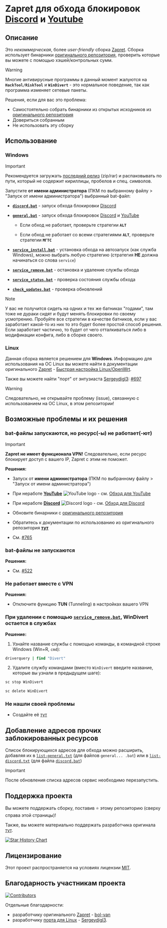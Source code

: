 # Zapret для обхода блокировок [Discord](https://discord.com) и [Youtube](https://youtube.com)

## Описание

Это *некоммерческая*, более *user-friendly* сборка [Zapret](https://github.com/bol-van/zapret). Сборка использует бинарники [оригинального репозитория](https://github.com/bol-van/zapret), проверить которые вы можете с помощью хэшей/контрольных сумм.

> [!WARNING]
> Многие антивирусные программы в данный момент жалуются на **`HackTool/RiskTool`** и **`WinDivert`** - это нормальное поведение, так как программа изменяет сетевые пакеты.
>
> Решения, если для вас это проблема:
>
> - Самостоятельно собрать бинарники из открытых исходников из [оригинального репозитория](https://github.com/bol-van/zapret)
> - Довериться собранным
> - Не использовать эту сборку

## Использование

### Windows

> [!IMPORTANT]
> Рекомендуется загружать [последний релиз](https://github.com/Flowseal/zapret-discord-youtube/releases/latest) (zip/rar)
> и распаковывать по пути, который не содержит кириллицы, пробелов и спец. символов.

Запустите **от имени администратора** (ПКМ по выбранному файлу > "Запуск от имени администратора") выбранный bat-файл:

- [**`discord.bat`**](./discord.bat) - запуск обхода блокировки [Discord](https://discord.com/)

- [**`general.bat`**](./general.bat) - запуск обхода блокировок [Discord](https://discord.com/) и [YouTube](https://youtube.com/)

  * Если обход не работает, проверьте стратегии **`ALT`**

  * Если обход не работает со всеми стратегиямм **`ALT`**, проверьте стратегии **`МГТС`**

- [**`service_install.bat`**](./service_install.bat) - установка обхода на автозапуск (как служба Windows), можно выбрать любую стратегию (стратегия **НЕ** должна начинаться со слова `service`)

- [**`service_remove.bat`**](./service_remove.bat) - остановка и удаление службы обхода

- [**`service_status.bat`**](./service_status.bat) - проверка состояния службы обхода

- [**`check_updates.bat`**](./check_updates.bat) - проверка обновлений

> [!NOTE]  
> У вас не получится сидеть на одних и тех же батниках "годами", там тоже не дураки сидят и будут менять блокировки по своему усмотрению. Пробуйте все стратегии в качестве батников, если у вас заработает какой-то из них то это будет более простой способ решения. Если заработает частично, то будет от чего отталкиваться либо в модификации конфига, либо в сборке своего.

### Linux

Данная сборка является решением для **Windows**. Информацию для использования на ОС Linux вы можете найти в документации оригинального [Zapret](https://github.com/bol-van/zapret) - [Быстрая настройка Linux/OpenWrt](https://github.com/bol-van/zapret/blob/master/docs/quick_start.md).

Также вы можете найти "порт" от энтузиаста [Sergeydigl3](https://github.com/Sergeydigl3): [#697](https://github.com/Flowseal/zapret-discord-youtube/issues/697)

> [!WARNING]
> Следовательно, не открывайте проблему (issue), связанную с использованием на ОС Linux, в этом репозитории!

## Возможные проблемы и их решения

### bat-файлы запускаются, но ресурс(-ы) не работает(-ют)

> [!IMPORTANT]
> **Zapret не имеет функционала VPN!**
> Следовательно, если ресурс блокирует доступ с вашего IP, Zapret с этим не поможет.

**Решения:**

- Запуск от **имени администратора** (ПКМ по выбранному файлу > "Запуск от имени администратора")

- При неработе [**YouTube**](https://youtube.com) ![YouTube logo](https://cdn-icons-png.flaticon.com/16/3670/3670147.png) - см. [Обход для YouTube](https://github.com/Flowseal/zapret-discord-youtube/discussions/251)

- При неработе [**Discord**](https://discord.com) ![Discord logo](https://cdn-icons-png.flaticon.com/16/906/906361.png) - см. [Обход для Discord](https://github.com/Flowseal/zapret-discord-youtube/discussions/252)

- Обновите бинарники с [оригинального репозитория](https://github.com/bol-van/zapret)

- Обратитесь к документации по использованию из оригинального репозитория [**тут**](https://github.com/bol-van/zapret/blob/master/docs/quick_start_windows.md)

- См. [#765](https://github.com/Flowseal/zapret-discord-youtube/issues/765)

### bat-файлы не запускаются

**Решения:**

- См. [#522](https://github.com/Flowseal/zapret-discord-youtube/issues/522)

### Не работает вместе с VPN

**Решения:**

- Отключите функцию **TUN** (Tunneling) в настройках вашего VPN

### При удалении с помощью [**`service_remove.bat`**](./service_remove.bat), WinDivert остается в службах

**Решение:**

1. Узнайте название службы с помощью команды, в командной строке Windows (Win+R, `cmd`):

```cmd
driverquery | find "Divert"
```

2. Удалите службу командами (вместо `WinDivert` введите название, которые вы узнали в предыдущем шаге):

```cmd
sc stop WinDivert

sc delete WinDivert
```

### Не нашли своей проблемы

* Создайте её [тут](https://github.com/Flowseal/zapret-discord-youtube/issues)

## Добавление адресов прочих заблокированных ресурсов

Список блокирующихся адресов для обхода можно расширить, добавляя их в [`list-general.txt`](./list-general.txt) (для файлов `general... .bat`) или в [`list-discord.txt`](./list-discord.txt) (для файла [`discord.bat`](./discord.bat))

> [!IMPORTANT]  
> После обновления списка адресов сервис необходимо перезапустить.

## Поддержка проекта

Вы можете поддержать сборку, поставив :star: этому репозиторию (сверху справа этой страницы)!

Также, вы можете материально поддержать разработчика оригинала [тут](https://github.com/bol-van/zapret/issues/590#issuecomment-2408866758).

<a href="https://star-history.com/#Flowseal/zapret-discord-youtube&Date">
 <picture>
   <source media="(prefers-color-scheme: dark)" srcset="https://api.star-history.com/svg?repos=Flowseal/zapret-discord-youtube&type=Date&theme=dark" />
   <source media="(prefers-color-scheme: light)" srcset="https://api.star-history.com/svg?repos=Flowseal/zapret-discord-youtube&type=Date" />
   <img alt="Star History Chart" src="https://api.star-history.com/svg?repos=Flowseal/zapret-discord-youtube&type=Date" />
 </picture>
</a>

## Лицензирование

Этот проект распространяется на условиях лицензии [MIT](https://github.com/Flowseal/zapret-discord-youtube/blob/main/LICENSE.txt).  

## Благодарность участникам проекта

[![Contributors](https://contrib.rocks/image?repo=Flowseal/zapret-discord-youtube)](https://github.com/Flowseal/zapret-discord-youtube/graphs/contributors)

Отдельные благодарности:
- разработчику оригинального [Zapret](https://github.com/bol-van/zapret) - [bol-van](https://github.com/bol-van)
- разработчику [порта для Linux](https://github.com/Flowseal/zapret-discord-youtube/discussions/697) - [Sergeydigl3](https://github.com/Sergeydigl3).
